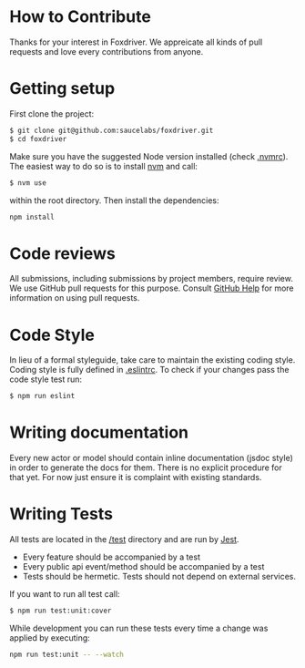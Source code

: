 How to Contribute
=================

Thanks for your interest in Foxdriver. We appreicate all kinds of pull requests and love every contributions from anyone.

# Getting setup

First clone the project:

```sh
$ git clone git@github.com:saucelabs/foxdriver.git
$ cd foxdriver
```

Make sure you have the suggested Node version installed (check [.nvmrc](/.nvmrc)). The easiest way to do so is to install [nvm](https://github.com/creationix/nvm) and call:

```sh
$ nvm use
```

within the root directory. Then install the dependencies:

```sh
npm install
```

# Code reviews

All submissions, including submissions by project members, require review. We use GitHub pull requests for this purpose. Consult [GitHub Help](https://help.github.com/articles/about-pull-requests/) for more information on using pull requests.

# Code Style

In lieu of a formal styleguide, take care to maintain the existing coding style. Coding style is fully defined in [.eslintrc](/.eslintrc). To check if your changes pass the code style test run:

```sh
$ npm run eslint
```

# Writing documentation

Every new actor or model should contain inline documentation (jsdoc style) in order to generate the docs for them. There is no explicit procedure for that yet. For now just ensure it is complaint with existing standards.

# Writing Tests

All tests are located in the [/test](/test) directory and are run by [Jest](https://facebook.github.io/jest/).

- Every feature should be accompanied by a test
- Every public api event/method should be accompanied by a test
- Tests should be hermetic. Tests should not depend on external services.

If you want to run all test call:

```sh
$ npm run test:unit:cover
```

While development you can run these tests every time a change was applied by executing:

```sh
npm run test:unit -- --watch
```
